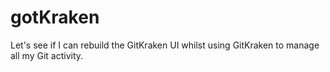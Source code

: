 # gotKraken
Let's see if I can rebuild the GitKraken UI whilst using GitKraken to manage all my Git activity.
